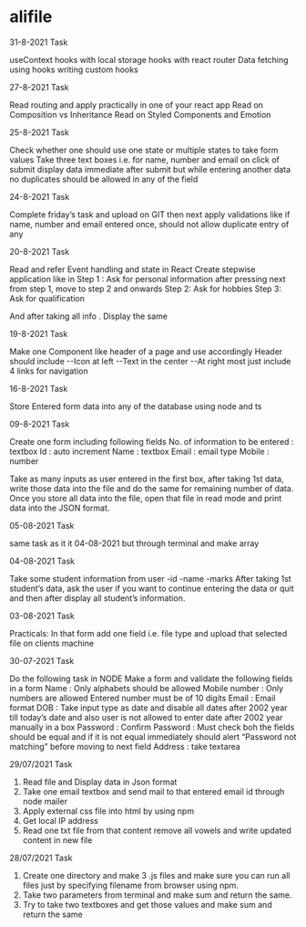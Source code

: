 # alifile
31-8-2021 Task

useContext
hooks with local storage
hooks with react router
Data fetching using hooks
writing custom hooks

27-8-2021 Task

Read routing and apply practically in one of your react app
Read on Composition vs Inheritance
Read on Styled Components and Emotion

25-8-2021 Task

Check whether one should use one state or multiple states to take form values
Take three text boxes i.e. for name, number and email
on click of submit display data immediate after submit but while entering another data no duplicates should be allowed in any of the field

24-8-2021 Task

Complete friday’s task and upload on GIT
then next apply validations like if name, number and email entered once, should not allow duplicate entry of any

20-8-2021 Task

Read and refer Event handling and state in React
Create stepwise application like in
Step 1 : Ask for personal information
after pressing next from step 1, move to step 2 and onwards
Step 2: Ask for hobbies
Step 3: Ask for qualification

And after taking all info . Display the same

19-8-2021 Task

Make one Component like header of a page and use accordingly
Header should include
--Icon at left
--Text in the center
--At right most just include 4 links for navigation

16-8-2021 Task

Store Entered form data into any of the database using node and ts

09-8-2021 Task

Create one form including following fields
No. of information to be entered : textbox
Id : auto increment
Name : textbox
Email : email type
Mobile : number

Take as many inputs as user entered in the first box, after taking 1st data, write those data into the file and do the same for remaining number of data. Once you store all data into the file, open that file in read mode and print data into the JSON format.

05-08-2021 Task

same task as it it 04-08-2021 but through terminal and make array

04-08-2021 Task

Take some student information from user -id -name -marks After taking 1st student’s data, ask the user if you want to continue entering the data or quit and then after display all student’s information.

03-08-2021 Task

Practicals:
In that form add one field i.e. file type and upload that selected file on clients machine

30-07-2021 Task

Do the following task in NODE Make a form and validate the following fields in a form Name : Only alphabets should be allowed Mobile number : Only numbers are allowed Entered number must be of 10 digits Email : Email format DOB : Take input type as date and disable all dates after 2002 year till today’s date and also user is not allowed to enter date after 2002 year manually in a box Password : Confirm Password : Must check boh the fields should be equal and if it is not equal immediately should alert “Password not matching” before moving to next field Address : take textarea

29/07/2021 Task
1) Read file and Display data in Json format
2) Take one email textbox and send mail to that entered email id through node mailer
3) Apply external css file into html by using npm
4) Get local IP address
5) Read one txt file from that content remove all vowels and write updated content in new file

28/07/2021 Task
1) Create one directory and make 3 .js files and make sure you can run all files just by specifying filename from browser using npm.
2) Take two parameters from terminal and make sum and return the same.
3) Try to take two textboxes and get those values and make sum and return the same



